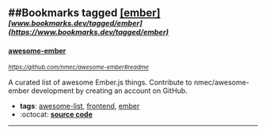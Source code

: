 ##Bookmarks tagged [[ember]](https://www.bookmarks.dev?q=[ember])
_<sup><sup>[www.bookmarks.dev/tagged/ember](https://www.bookmarks.dev/tagged/ember)</sup></sup>_
---
#### [awesome-ember](https://github.com/nmec/awesome-ember#readme)
_<sup>https://github.com/nmec/awesome-ember#readme</sup>_

A curated list of awesome Ember.js things. Contribute to nmec/awesome-ember development by creating an account on GitHub.
* **tags**: [awesome-list](../tagged/awesome-list.md), [frontend](../tagged/frontend.md), [ember](../tagged/ember.md)
* :octocat: **[source code](https://github.com/nmec/awesome-ember#readme)**
---
